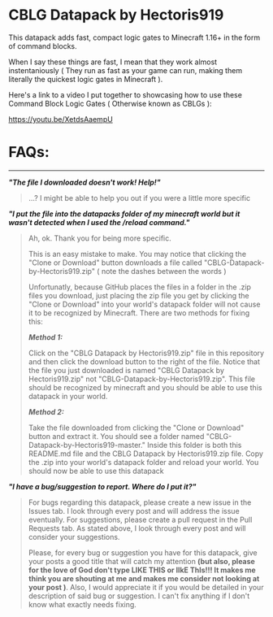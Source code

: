 # CBLG Datapack by Hectoris919

This datapack adds fast, compact logic gates to Minecraft 1.16+ in the form of command blocks.

When I say these things are fast, I mean that they work almost instentaniously ( They run as fast as your game can run, making them literally the quickest logic gates in Minecraft ).

Here's a link to a video I put together to showcasing how to use these Command Block Logic Gates ( Otherwise known as CBLGs ):

https://youtu.be/XetdsAaempU

# FAQs:
---

***"The file I downloaded doesn't work! Help!"***

>...? I might be able to help you out if you were a little more specific

 ***"I put the file into the datapacks folder of my minecraft world but it wasn't detected when I used the /reload command."***

>Ah, ok. Thank you for being more specific.
>
>This is an easy mistake to make. You may notice that clicking the "Clone or Download" button downloads a file called "CBLG-Datapack-by-Hectoris919.zip" ( note the dashes between the words )
>
>Unfortunatly, because GitHub places the files in a folder in the .zip files you download, just placing the zip file you get by clicking the "Clone or Download" into your world's datapack folder will not cause it to be recognized by Minecraft. There are two methods for fixing this:
>
>***Method 1:***
>
>Click on the "CBLG Datapack by Hectoris919.zip" file in this repository and then click the download button to the right of the file. Notice that the file you just downloaded is named "CBLG Datapack by Hectoris919.zip" not "CBLG-Datapack-by-Hectoris919.zip". This file should be recognized by minecraft and you should be able to use this datapack in your world.
>
>***Method 2:***
>
>Take the file downloaded from clicking the "Clone or Download" button and extract it. You should see a folder named "CBLG-Datapack-by-Hectoris919-master." Inside this folder is both this README.md file and the CBLG Datapack by Hectoris919.zip file. Copy the .zip into your world's datapack folder and reload your world. You should now be able to use this datapack

***"I have a bug/suggestion to report. Where do I put it?"***

>For bugs regarding this datapack, please create a new issue in the Issues tab. I look through every post and will address the issue eventually.
For suggestions, please create a pull request in the Pull Requests tab. As stated above, I look through every post and will consider your suggestions.
>
>Please, for every bug or suggestion you have for this datapack, give your posts a good title that will catch my attention **(but also, please for the love of God don't type LIKE THIS or lIkE ThIs!!! It makes me think you are shouting at me and makes me consider not looking at your post )**. Also, I would appreciate it if you would be detailed in your description of said bug or suggestion. I can't fix anything if I don't know what exactly needs fixing.
